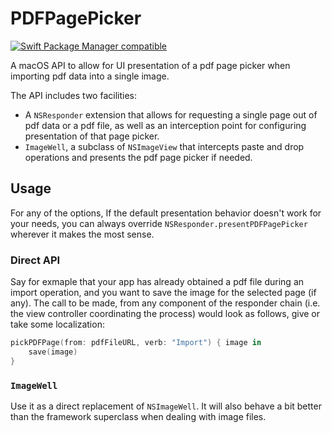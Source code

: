 # PDFPagePicker
[![Swift Package Manager compatible](https://img.shields.io/badge/SPM-compatible-4BC51D.svg?style=flat)](https://github.com/apple/swift-package-manager)

A macOS API to allow for UI presentation of a pdf page picker when importing pdf data into a single image.

The API includes two facilities:

- A `NSResponder` extension that allows for requesting a single page out of pdf data or a pdf file, as well as an
interception point for configuring presentation of that page picker.
- `ImageWell`, a subclass of `NSImageView` that intercepts paste and drop operations and presents the pdf page picker
if needed.

## Usage

For any of the options, If the default presentation behavior doesn't work for your needs, you can always override
`NSResponder.presentPDFPagePicker` wherever it makes the most sense.

### Direct API

Say for exmaple that your app has already obtained a pdf file during an import operation, and you want to save the image
for the selected page (if any). The call to be made, from any component of the responder chain (i.e. the view controller
coordinating the process) would look as follows, give or take some localization:

```swift
pickPDFPage(from: pdfFileURL, verb: "Import") { image in
    save(image)
}
```

### `ImageWell`

Use it as a direct replacement of `NSImageWell`. It will also behave a bit better than the framework superclass when
dealing with image files.
